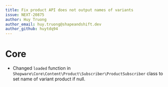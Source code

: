 ```yaml
---
title: Fix product API does not output names of variants
issue: NEXT-20875
author: Huy Truong
author_email: huy.truong@shapeandshift.dev
author_github: huytdq94
---
```

# Core
* Changed `loaded` function in `Shopware\Core\Content\Product\Subscriber\ProductSubscriber` class to set name of variant product if null.
